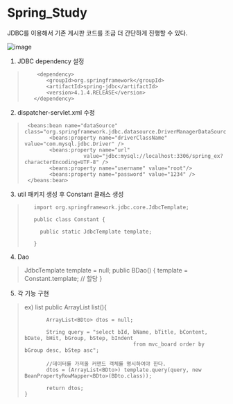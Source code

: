 # Spring_Study
JDBC를 이용해서 기존 게시판 코드를 조금 더 간단하게 진행할 수 있다.

![image](https://user-images.githubusercontent.com/31613683/37639758-fb41a692-2c55-11e8-90ff-d6f2bdefd7ae.png)

1. JDBC dependency 설정
>         <dependency>
>            <groupId>org.springframework</groupId>
>            <artifactId>spring-jdbc</artifactId>
>            <version>4.1.4.RELEASE</version>
>        </dependency>


2. dispatcher-servlet.xml 수정
>      <beans:bean name="dataSource" class="org.springframework.jdbc.datasource.DriverManagerDataSource">
>             <beans:property name="driverClassName" value="com.mysql.jdbc.Driver" />
>             <beans:property name="url" 
>                        value="jdbc:mysql://localhost:3306/spring_ex?characterEncoding=UTF-8" />
>             <beans:property name="username" value="root"/>
>             <beans:property name="password" value="1234" />
>      </beans:bean>

    
    
3. util 패키지 생성 후 Constant 클래스 생성

>        import org.springframework.jdbc.core.JdbcTemplate;
>
>        public class Constant {
>
>          public static JdbcTemplate template;
>
>        }

4. Dao

>   JdbcTemplate template = null;
>   public BDao() {
>           template = Constant.template; // 할당
>   }

5. 각 기능 구현
>    ex) list
>    public ArrayList<BDto> list(){
>
>            ArrayList<BDto> dtos = null;
>
>            String query = "select bId, bName, bTitle, bContent, bDate, bHit, bGroup, bStep, bIndent 
>                                        from mvc_board order by bGroup desc, bStep asc";
>
>            //데이터를 가져올 커맨드 객체를 명시하여야 한다.
>            dtos = (ArrayList<BDto>) template.query(query, new BeanPropertyRowMapper<BDto>(BDto.class));
>
>            return dtos;
>     }
